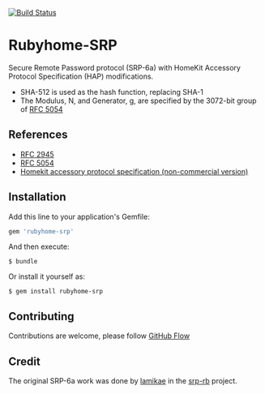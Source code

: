 [![Build Status](https://travis-ci.org/karlentwistle/wedding.svg?branch=master)](https://travis-ci.org/karlentwistle/wedding)

# Rubyhome-SRP

Secure Remote Password protocol (SRP-6a) with HomeKit Accessory Protocol Specification (HAP) modifications.

- SHA-512 is used as the hash function, replacing SHA-1
- The Modulus, N, and Generator, g, are specified by the 3072-bit group of [RFC 5054](https://tools.ietf.org/html/rfc5054)

## References

- [RFC 2945](https://tools.ietf.org/html/rfc2945)
- [RFC 5054](https://tools.ietf.org/html/rfc5054)
- [Homekit accessory protocol specification (non-commercial version)](https://developer.apple.com/documentation/homekit)

## Installation

Add this line to your application's Gemfile:

```ruby
gem 'rubyhome-srp'
```

And then execute:

    $ bundle

Or install it yourself as:

    $ gem install rubyhome-srp

## Contributing

Contributions are welcome, please follow [GitHub Flow](https://guides.github.com/introduction/flow/index.html)

## Credit

The original SRP-6a work was done by [lamikae](https://github.com/lamikae/) in the [srp-rb](https://github.com/lamikae/srp-rb) project.
